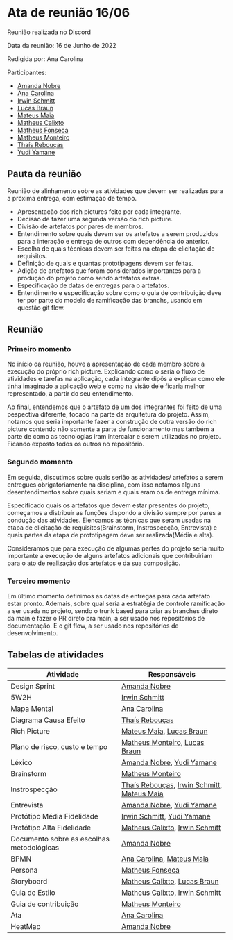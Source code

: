 # Ata de reunião 16/06

Reunião realizada no Discord

Data da reunião: 16 de Junho de 2022

Redigida por: Ana Carolina

Participantes:
- [Amanda Nobre](https://github.com/AmandaNbr)
- [Ana Carolina](https://github.com/AnaCarolinaRodriguesLeite)
- [Irwin Schmitt](https://github.com/irwinschmitt)
- [Lucas Braun](https://github.com/lbvx)
- [Mateus Maia](https://github.com/mateusmaiamaia)
- [Matheus Calixto](https://github.com/matheuscvp)
- [Matheus Fonseca](https://github.com/gatotabaco) 
- [Matheus Monteiro](https://github.com/matheusyanmonteiro)
- [Thaís Rebouças](https://github.com/thais-ra)
- [Yudi Yamane](https://github.com/yudi-azvd)

## Pauta da reunião

Reunião de alinhamento sobre as atividades que devem ser realizadas para a próxima entrega, com estimação de tempo.

- Apresentação dos rich pictures feito por cada integrante.
- Decisão de fazer uma segunda versão do rich picture.
- Divisão de artefatos por pares de membros.
- Entendimento sobre quais devem ser os artefatos a serem produzidos para a interação e entrega de outros com dependência do anterior.
- Escolha de quais técnicas devem ser feitas na etapa de elicitação de requisitos.
- Definição de quais e quantas prototipagens devem ser feitas.
- Adição de artefatos que foram considerados importantes para a produção do projeto como sendo artefatos extras.
- Especificação de datas de entregas para o artefatos.
- Entendimento e especificação sobre como o guia de contribuição deve ter por parte do modelo de ramificação das branchs, usando em questão git flow.


## Reunião

### Primeiro momento
No início da reunião, houve a apresentação de cada membro sobre a execução do próprio rich picture. Explicando como o seria o fluxo de atividades e tarefas na aplicação, cada integrante dipôs a explicar como ele tinha imaginado a aplicação web e como na visão dele ficaria melhor representado, a partir do seu entendimento.

Ao final, entendemos que o artefato de um dos integrantes foi feito de uma pespectiva diferente, focado na parte da arquitetura do projeto. Assim, notamos que seria importante fazer a construção de outra versão do rich picture contendo não somente a parte de funcionamento mas também a parte de como as tecnologias iram intercalar e serem utilizadas no projeto. Ficando exposto todos os outros no repositório.

### Segundo momento
Em seguida, discutimos sobre quais serião as atividades/ artefatos a serem entregues obrigatoriamente na disciplina, com isso notamos alguns desentendimentos sobre quais seriam e quais eram os de entrega mínima.

Especificado quais os artefatos que devem estar presentes do projeto, começamos a distribuir as funções dispondo a divisão sempre por pares a condução das atividades. Elencamos as técnicas que seram usadas na etapa de elicitação de requisitos(Brainstorm, Instrospecção, Entrevista) e quais partes da etapa de prototipagem deve ser realizada(Média e alta).

Consideramos que para execução de algumas partes do projeto seria muito importante a execução de alguns artefatos adicionais que contribuiriam para o ato de realização dos artefatos e da sua composição.

### Terceiro momento
Em último momento definimos as datas de entregas para cada artefato estar pronto. Ademais, sobre qual seria a estratégia de controle ramificação a ser usada no projeto, sendo o trunk based para criar as branches direto da main e fazer o PR direto pra main, a ser usado nos repositórios de documentação. E o git flow, a ser usado nos repositórios de desenvolvimento.


## Tabelas de atividades

| Atividade  | Responsáveis  |
| ---------- | ------------- |
| Design Sprint  | [Amanda Nobre](https://github.com/AmandaNbr) |
| 5W2H | [Irwin Schmitt](https://github.com/irwinschmitt)|
| Mapa Mental | [Ana Carolina](https://github.com/AnaCarolinaRodriguesLeite) |
| Diagrama Causa Efeito | [Thaís Rebouças](https://github.com/Thais-ra) |
| Rich Picture | [Mateus Maia](https://github.com/mateusmaiamaia), [Lucas Braun](https://github.com/lbvx) |
| Plano de risco, custo e tempo| [Matheus Monteiro](https://github.com/matheusyanmonteiro), [Lucas Braun](https://github.com/lbvx) |
| Léxico| [Amanda Nobre](https://github.com/AmandaNbr), [Yudi Yamane](https://github.com/yudi-azvd) |
| Brainstorm| [Matheus Monteiro](https://github.com/matheusyanmonteiro) |
| Instrospecção| [Thaís Rebouças](https://github.com/Thais-ra), [Irwin Schmitt](https://github.com/irwinschmitt), [Mateus Maia](https://github.com/mateusmaiamaia) |
| Entrevista| [Amanda Nobre](https://github.com/AmandaNbr), [Yudi Yamane](https://github.com/yudi-azvd) |
| Protótipo Média Fidelidade| [Irwin Schmitt](https://github.com/irwinschmitt), [Yudi Yamane](https://github.com/yudi-azvd) |
| Protótipo Alta Fidelidade| [Matheus Calixto](https://github.com/matheuscvp), [Irwin Schmitt](https://github.com/irwinschmitt) |
| Documento sobre as escolhas metodológicas| [Amanda Nobre](https://github.com/AmandaNbr) |
| BPMN| [Ana Carolina](https://github.com/AnaCarolinaRodriguesLeite), [Mateus Maia](https://github.com/mateusmaiamaia) |
| Persona | [Matheus Fonseca](https://github.com/gatotabaco) |
| Storyboard | [Matheus Calixto](https://github.com/matheuscvp), [Lucas Braun](https://github.com/lbvx) |
| Guia de Estilo | [Matheus Calixto](https://github.com/matheuscvp), [Irwin Schmitt](https://github.com/irwinschmitt) |
| Guia de contribuição  | [Matheus Monteiro](https://github.com/matheusyanmonteiro) |
| Ata | [Ana Carolina](https://github.com/AnaCarolinaRodriguesLeite) |
| HeatMap  | [Amanda Nobre](https://github.com/AmandaNbr) |